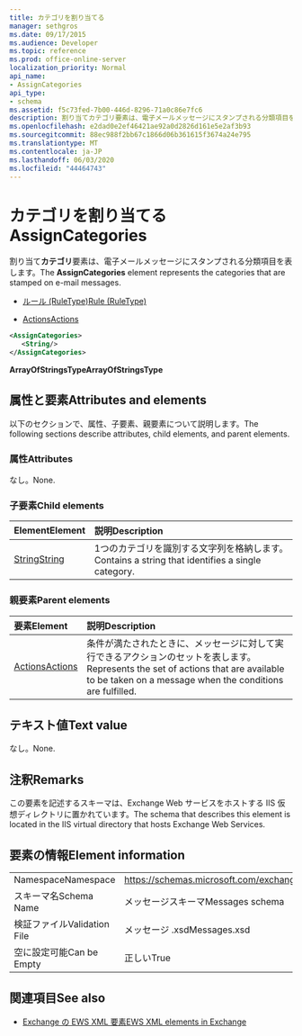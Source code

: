 ```yaml
---
title: カテゴリを割り当てる
manager: sethgros
ms.date: 09/17/2015
ms.audience: Developer
ms.topic: reference
ms.prod: office-online-server
localization_priority: Normal
api_name:
- AssignCategories
api_type:
- schema
ms.assetid: f5c73fed-7b00-446d-8296-71a0c86e7fc6
description: 割り当てカテゴリ要素は、電子メールメッセージにスタンプされる分類項目を表します。
ms.openlocfilehash: e2dad0e2ef46421ae92a0d2826d161e5e2af3b93
ms.sourcegitcommit: 88ec988f2bb67c1866d06b361615f3674a24e795
ms.translationtype: MT
ms.contentlocale: ja-JP
ms.lasthandoff: 06/03/2020
ms.locfileid: "44464743"
---
```

# <a name="assigncategories"></a><span data-ttu-id="a5e0c-103">カテゴリを割り当てる</span><span class="sxs-lookup"><span data-stu-id="a5e0c-103">AssignCategories</span></span>

<span data-ttu-id="a5e0c-104">割り当て**カテゴリ**要素は、電子メールメッセージにスタンプされる分類項目を表します。</span><span class="sxs-lookup"><span data-stu-id="a5e0c-104">The **AssignCategories** element represents the categories that are stamped on e-mail messages.</span></span> 
  
- [<span data-ttu-id="a5e0c-105">ルール (RuleType)</span><span class="sxs-lookup"><span data-stu-id="a5e0c-105">Rule (RuleType)</span></span>](rule-ruletype.md)
  
- [<span data-ttu-id="a5e0c-106">Actions</span><span class="sxs-lookup"><span data-stu-id="a5e0c-106">Actions</span></span>](actions.md)
  
```XML
<AssignCategories>
   <String/>
</AssignCategories>
```

 <span data-ttu-id="a5e0c-107">**ArrayOfStringsType**</span><span class="sxs-lookup"><span data-stu-id="a5e0c-107">**ArrayOfStringsType**</span></span>
## <a name="attributes-and-elements"></a><span data-ttu-id="a5e0c-108">属性と要素</span><span class="sxs-lookup"><span data-stu-id="a5e0c-108">Attributes and elements</span></span>

<span data-ttu-id="a5e0c-109">以下のセクションで、属性、子要素、親要素について説明します。</span><span class="sxs-lookup"><span data-stu-id="a5e0c-109">The following sections describe attributes, child elements, and parent elements.</span></span>
  
### <a name="attributes"></a><span data-ttu-id="a5e0c-110">属性</span><span class="sxs-lookup"><span data-stu-id="a5e0c-110">Attributes</span></span>

<span data-ttu-id="a5e0c-111">なし。</span><span class="sxs-lookup"><span data-stu-id="a5e0c-111">None.</span></span>
  
### <a name="child-elements"></a><span data-ttu-id="a5e0c-112">子要素</span><span class="sxs-lookup"><span data-stu-id="a5e0c-112">Child elements</span></span>

|<span data-ttu-id="a5e0c-113">**Element**</span><span class="sxs-lookup"><span data-stu-id="a5e0c-113">**Element**</span></span>|<span data-ttu-id="a5e0c-114">**説明**</span><span class="sxs-lookup"><span data-stu-id="a5e0c-114">**Description**</span></span>|
|:-----|:-----|
|[<span data-ttu-id="a5e0c-115">String</span><span class="sxs-lookup"><span data-stu-id="a5e0c-115">String</span></span>](string.md) <br/> |<span data-ttu-id="a5e0c-116">1つのカテゴリを識別する文字列を格納します。</span><span class="sxs-lookup"><span data-stu-id="a5e0c-116">Contains a string that identifies a single category.</span></span>  <br/> |
   
### <a name="parent-elements"></a><span data-ttu-id="a5e0c-117">親要素</span><span class="sxs-lookup"><span data-stu-id="a5e0c-117">Parent elements</span></span>

|<span data-ttu-id="a5e0c-118">**要素**</span><span class="sxs-lookup"><span data-stu-id="a5e0c-118">**Element**</span></span>|<span data-ttu-id="a5e0c-119">**説明**</span><span class="sxs-lookup"><span data-stu-id="a5e0c-119">**Description**</span></span>|
|:-----|:-----|
|[<span data-ttu-id="a5e0c-120">Actions</span><span class="sxs-lookup"><span data-stu-id="a5e0c-120">Actions</span></span>](actions.md) <br/> |<span data-ttu-id="a5e0c-121">条件が満たされたときに、メッセージに対して実行できるアクションのセットを表します。</span><span class="sxs-lookup"><span data-stu-id="a5e0c-121">Represents the set of actions that are available to be taken on a message when the conditions are fulfilled.</span></span>  <br/> |
   
## <a name="text-value"></a><span data-ttu-id="a5e0c-122">テキスト値</span><span class="sxs-lookup"><span data-stu-id="a5e0c-122">Text value</span></span>

<span data-ttu-id="a5e0c-123">なし。</span><span class="sxs-lookup"><span data-stu-id="a5e0c-123">None.</span></span>
  
## <a name="remarks"></a><span data-ttu-id="a5e0c-124">注釈</span><span class="sxs-lookup"><span data-stu-id="a5e0c-124">Remarks</span></span>

<span data-ttu-id="a5e0c-125">この要素を記述するスキーマは、Exchange Web サービスをホストする IIS 仮想ディレクトリに置かれています。</span><span class="sxs-lookup"><span data-stu-id="a5e0c-125">The schema that describes this element is located in the IIS virtual directory that hosts Exchange Web Services.</span></span>
  
## <a name="element-information"></a><span data-ttu-id="a5e0c-126">要素の情報</span><span class="sxs-lookup"><span data-stu-id="a5e0c-126">Element information</span></span>

|||
|:-----|:-----|
|<span data-ttu-id="a5e0c-127">Namespace</span><span class="sxs-lookup"><span data-stu-id="a5e0c-127">Namespace</span></span>  <br/> |https://schemas.microsoft.com/exchange/services/2006/messages  <br/> |
|<span data-ttu-id="a5e0c-128">スキーマ名</span><span class="sxs-lookup"><span data-stu-id="a5e0c-128">Schema Name</span></span>  <br/> |<span data-ttu-id="a5e0c-129">メッセージスキーマ</span><span class="sxs-lookup"><span data-stu-id="a5e0c-129">Messages schema</span></span>  <br/> |
|<span data-ttu-id="a5e0c-130">検証ファイル</span><span class="sxs-lookup"><span data-stu-id="a5e0c-130">Validation File</span></span>  <br/> |<span data-ttu-id="a5e0c-131">メッセージ .xsd</span><span class="sxs-lookup"><span data-stu-id="a5e0c-131">Messages.xsd</span></span>  <br/> |
|<span data-ttu-id="a5e0c-132">空に設定可能</span><span class="sxs-lookup"><span data-stu-id="a5e0c-132">Can be Empty</span></span>  <br/> |<span data-ttu-id="a5e0c-133">正しい</span><span class="sxs-lookup"><span data-stu-id="a5e0c-133">True</span></span>  <br/> |
   
## <a name="see-also"></a><span data-ttu-id="a5e0c-134">関連項目</span><span class="sxs-lookup"><span data-stu-id="a5e0c-134">See also</span></span>

- [<span data-ttu-id="a5e0c-135">Exchange の EWS XML 要素</span><span class="sxs-lookup"><span data-stu-id="a5e0c-135">EWS XML elements in Exchange</span></span>](ews-xml-elements-in-exchange.md)

